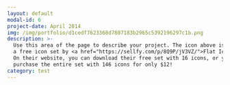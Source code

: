 ```yaml
---
layout: default
modal-id: 6
project-date: April 2014
img: /img/portfolio/d1cedf7623368d7807183b2965c5392196297c1b.png
description: >-
  Use this area of the page to describe your project. The icon above is part of
  a free icon set by <a href="https://sellfy.com/p/8Q9P/jV3VZ/">Flat Icons</a>.
  On their website, you can download their free set with 16 icons, or you can
  purchase the entire set with 146 icons for only $12!
category: test
---
```




